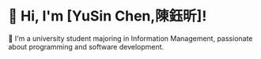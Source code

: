 # 👋 Hi, I'm [YuSin Chen,陳鈺昕]!
🚀 I'm a university student majoring in Information Management, passionate about programming and software development.
<!--
## 🔧 Skills & Technologies
- **Languages:** Python, JavaScript, PHP, C++
- **Web Development:** HTML, CSS, React, Flask, Laravel
- **Tools:** VSCode, Git, XAMPP, Docker
- **Others:** PMML, Machine Learning, API Development

## 📌 Featured Projects
- [🔥 My Web App](https://github.com/你的使用者名稱/專案名稱) - A simple web app built with Flask & React.
- [🎮 My Game](https://github.com/你的使用者名稱/遊戲專案) - A 2D game developed using Unity.

## 📫 Connect with Me
[![GitHub](https://img.shields.io/badge/GitHub-%2312100E.svg?style=for-the-badge&logo=github&logoColor=white)](https://github.com/你的使用者名稱)
[![LinkedIn](https://img.shields.io/badge/LinkedIn-%230A66C2.svg?style=for-the-badge&logo=linkedin&logoColor=white)](https://linkedin.com/in/你的名稱)

**yusinchenn/yusinchenn** is a ✨ _special_ ✨ repository because its `README.md` (this file) appears on your GitHub profile.

Here are some ideas to get you started:

- 🔭 I’m currently working on ...
- 🌱 I’m currently learning ...
- 👯 I’m looking to collaborate on ...
- 🤔 I’m looking for help with ...
- 💬 Ask me about ...
- 📫 How to reach me: ...
- 😄 Pronouns: ...
- ⚡ Fun fact: ...
-->
